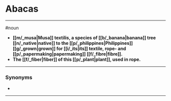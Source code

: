 # Abacas
---
#noun
- **[[m/_musa|Musa]] textilis, a species of [[b/_banana|banana]] tree [[n/_native|native]] to the [[p/_philippines|Philippines]] [[g/_grown|grown]] for [[i/_its|its]] textile, rope- and [[p/_papermaking|papermaking]] [[f/_fibre|fibre]].**
- **The [[f/_fiber|fiber]] of this [[p/_plant|plant]], used in rope.**
---
### Synonyms
- 
---
